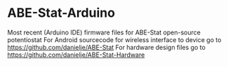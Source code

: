 # ABE-Stat-Arduino
Most recent (Arduino IDE) firmware files for ABE-Stat open-source potentiostat
For Android sourcecode for wireless interface to device go to https://github.com/danielje/ABE-Stat
For hardware design files go to https://github.com/danielje/ABE-Stat-Hardware
